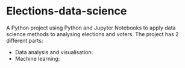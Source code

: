 # Elections-data-science
A Python project using Python and Jupyter Notebooks to apply data science methods to analysing elections and voters. The project has 2 different parts:
- Data analysis and visualisation: 
- Machine learning:

